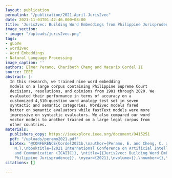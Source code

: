 ```yaml
---
layout: publication
permalink: "/publication/2021-April-Juris2vec"
date: 2021-11-03T01:42:46.000+08:00
title: 'Juris2vec: Building Word Embeddings from Philippine Jurisprudence'
image_section:
- image: "/uploads/juris2vec.png"
tags:
- gLoVe
- word2vec
- Word Embeddings
- Natural Language Processing
image_caption: ''
authors: Elmer Peramo, Charibeth Cheng and Macario Cordel II
source: IEEE
abstract: |-
  In this research, we trained nine word embedding
  models on a large corpus containing Philippine Supreme Court
  decisions, resolutions, and opinions from 1901 through 2020. We
  evaluated their performance in terms of accuracy on a
  customized 4,510-question word analogy test set in seven
  syntactic and semantic categories. Word2vec models fared
  better on semantic evaluators while fastText models were more
  impressive on syntactic evaluators. We also compared our word
  vector models to another trained on a large legal corpus from
  other countries.
materials:
  publishers_copy: https://ieeexplore.ieee.org/document/9415251
  pdf: "/uploads/peramo2021.pdf"
  bibtex: "@CONFERENCE{Cordel2021b,\nauthor={Peramo, E. and Cheng, C. and Cordel,
    M.},\nbooktitle={2021 International Conference on Artificial Intelligence in Information
    and Communication (ICAIIC)}, \ntitle={{Juris2vec: Building Word Embeddings from
    Philippine Jurisprudence}}, \nyear={2021},\nvolume={},\nnumber={},\npages={121-125}\n}"
citations: []

---
```

